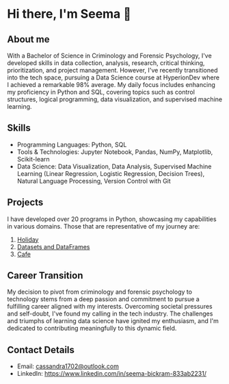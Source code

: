 # Hi there, I'm Seema 👋

## About me
With a Bachelor of Science in Criminology and Forensic Psychology, I've developed skills in data collection, analysis, research, critical thinking, prioritization, and project management. However, I've recently transitioned into the tech space, pursuing a Data Science course at HyperionDev where I achieved a remarkable 98% average. My daily focus includes enhancing my proficiency in Python and SQL, covering topics such as control structures, logical programming, data visualization, and supervised machine learning.

## Skills
- Programming Languages: Python, SQL
- Tools & Technologies: Jupyter Notebook, Pandas, NumPy, Matplotlib, Scikit-learn
- Data Science: Data Visualization, Data Analysis, Supervised Machine Learning (Linear Regression, Logistic Regression, Decision Trees), Natural Language Processing, Version Control with Git

## Projects 
I have developed over 20 programs in Python, showcasing my capabilities in various domains. Those that are representative of my journey are:
1. [Holiday](https://github.com/s-cassandra/Holiday-user-defined-function)
2. [Datasets and DataFrames](https://github.com/s-cassandra/datasets_and_dataframes_balance)
3. [Cafe](https://github.com/s-cassandra/Data-Structures_-Lists-and-Dictionaries)

## Career Transition
My decision to pivot from criminology and forensic psychology to technology stems from a deep passion and commitment to pursue a fulfilling career aligned with my interests. Overcoming societal pressures and self-doubt, I've found my calling in the tech industry. The challenges and triumphs of learning data science have ignited my enthusiasm, and I'm dedicated to contributing meaningfully to this dynamic field.

## Contact Details
- Email: cassandra1702@outlook.com
- LinkedIn: https://www.linkedin.com/in/seema-bickram-833ab2231/ 
